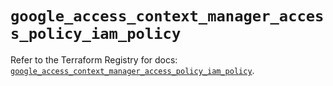 # `google_access_context_manager_access_policy_iam_policy`

Refer to the Terraform Registry for docs: [`google_access_context_manager_access_policy_iam_policy`](https://registry.terraform.io/providers/hashicorp/google/5.22.0/docs/resources/access_context_manager_access_policy_iam_policy).
